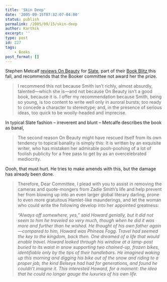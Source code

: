 ```yaml
---
title: 'Skin Deep'
date: '2005-09-15T07:32:07-04:00'
status: publish
permalink: /2005/09/15/skin-deep
author: Karthik
excerpt: ''
type: post
id: 227
tags:
    - Books
post_format: []
---
```

Stephen Metcalf [reviews On Beauty](http://slate.msn.com/id/2126224/) for [Slate](http://slate.msn.com), part of their [Book Blitz ](http://slate.msn.com/id/2126157/) this fall, and recommends that the Booker committee not award her the prize.

> I recommend this not because Smith isn’t richly, almost absurdly, talented—which she is—and not because On Beauty isn’t a good book, because it is. I offer my recommendation because Smith, being so young, is too content to write well only in auroral bursts; too ready to concede a character to stereotype; and, in the presence of serious ideas, too quick to be woolly-headed and imprecise.

In typical Slate fashion – irreverent and blunt – Metcalfe describes the book as banal,

> The second reason On Beauty might have rescued itself from its own tendency to topical banality is simply this: It is written by an exquisite writer, who has mistaken her admirable pooh-poohing of a lot of foolish publicity for a free pass to get by as an overcelebrated mediocrity.

Oooh, that must hurt. He tries to make amends with this, but the damage has already been done.

> Therefore, Dear Committee, I plead with you to assist in removing the cameras and quote-mongers from Zadie Smith’s life and help prevent her from blowing up into an even larger global literary darling, prone to even more gratuitous Hamlet-like maunderings, and let the woman who could write the following develop into her appointed greatness:
> 
> *“Always off somewhere, yes,” said Howard genially, but it did not seem to him he traveled so very much, though when he did it was more and further than he wished. He thought of his own father again—compared to him, Howard was Phineas Fogg. Travel had seemed the key to the kingdom, back then. One dreamed of a life that would enable travel. Howard looked through his window at a lamp-post buried to its waist in snow supporting two chained-up, frozen bikes, identifiable only by the tips of their handlebars. He imagined waking up this morning and digging his bike out of the snow and riding to a proper job, the kind Belseys had had for generations, and found he couldn’t imagine it. This interested Howard, for a moment: the idea that he could no longer gauge the luxuries of his own life.*